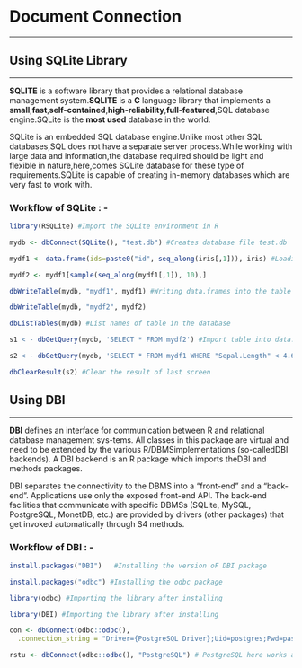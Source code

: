 <!-- Headings  -->
# Document Connection
___
## Using SQLite Library
___
__SQLITE__ is a software library that provides a relational database management system.__SQLITE__ is a **C** language library that implements a **small**,**fast**,**self-contained**,**high-reliability**,**full-featured**,SQL database engine.SQLite is the **most used** database in the world.


SQLite is an embedded SQL database engine.Unlike most other SQL databases,SQL does not have a separate server process.While working with large data and information,the database required should be light and flexible in nature,here,comes SQLite database for these type of requirements.SQLite is capable of creating in-memory databases which are very fast to work with.

### Workflow of SQLite : -
```R Language
library(RSQLite) #Import the SQLite environment in R

mydb <- dbConnect(SQLite(), "test.db") #Creates database file test.db

mydf1 <- data.frame(ids=paste0("id", seq_along(iris[,1])), iris) #Loading two data frames from iris dataset

mydf2 <- mydf1[sample(seq_along(mydf1[,1]), 10),]

dbWriteTable(mydb, "mydf1", mydf1) #Writing data.frames into the table

dbWriteTable(mydb, "mydf2", mydf2)

dbListTables(mydb) #List names of table in the database

s1 < - dbGetQuery(mydb, 'SELECT * FROM mydf2') #Import table into data.frame

s2 < - dbGetQuery(mydb, 'SELECT * FROM mydf1 WHERE "Sepal.Length" < 4.6') #Querying the database

dbClearResult(s2) #Clear the result of last screen

```

## Using DBI

---
__DBI__ defines an interface for communication between R and relational database management sys-tems.   All  classes  in  this  package  are  virtual  and  need  to  be  extended  by  the  various  R/DBMSimplementations (so-calledDBI backends).
A DBI backend is an R package which imports theDBI and methods packages. 

DBI separates the connectivity to the DBMS into a “front-end” and a “back-end”. Applications use only the exposed front-end API. The back-end facilities that communicate with specific DBMSs (SQLite, MySQL, PostgreSQL, MonetDB, etc.) are provided by drivers (other packages) that get invoked automatically through S4 methods.

### Workflow of DBI : -
```R Language
install.packages("DBI")   #Installing the version oF DBI package

install.packages("odbc") #Installing the odbc package

library(odbc) #Importing the library after installing

library(DBI) #Importing the library after installing

con <- dbConnect(odbc::odbc(),
  .connection_string = "Driver={PostgreSQL Driver};Uid=postgres;Pwd=password;Host=localhost;Port=5432;Database=test_db;") #Connecting to a database

rstu <- dbConnect(odbc::odbc(), "PostgreSQL") # PostgreSQL here works as DSN stands for data source network to make it easier to connect to database

```




